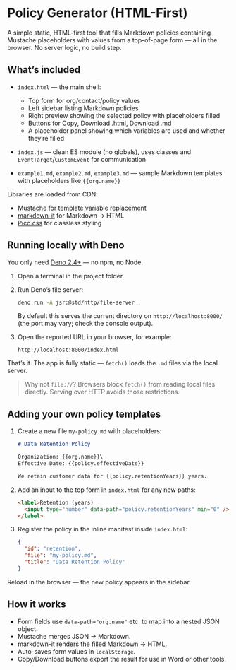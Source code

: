 # Policy Generator (HTML-First)

A simple static, HTML-first tool that fills Markdown policies containing
Mustache placeholders with values from a top-of-page form — all in the browser.
No server logic, no build step.

## What’s included

- `index.html` — the main shell:

  - Top form for org/contact/policy values
  - Left sidebar listing Markdown policies
  - Right preview showing the selected policy with placeholders filled
  - Buttons for Copy, Download .html, Download .md
  - A placeholder panel showing which variables are used and whether they’re
    filled
- `index.js` — clean ES module (no globals), uses classes and
  `EventTarget`/`CustomEvent` for communication
- `example1.md`, `example2.md`, `example3.md` — sample Markdown templates with
  placeholders like `{{org.name}}`

Libraries are loaded from CDN:

- [Mustache](https://mustache.github.io/) for template variable replacement
- [markdown-it](https://github.com/markdown-it/markdown-it) for Markdown → HTML
- [Pico.css](https://picocss.com/) for classless styling

## Running locally with Deno

You only need [Deno 2.4+](https://deno.com/) — no npm, no Node.

1. Open a terminal in the project folder.

2. Run Deno’s file server:

   ```bash
   deno run -A jsr:@std/http/file-server .
   ```

   By default this serves the current directory on `http://localhost:8000/` (the
   port may vary; check the console output).

3. Open the reported URL in your browser, for example:

   ```
   http://localhost:8000/index.html
   ```

That’s it. The app is fully static — `fetch()` loads the `.md` files via the
local server.

> Why not `file://`? Browsers block `fetch()` from reading local files directly.
> Serving over HTTP avoids those restrictions.

## Adding your own policy templates

1. Create a new file `my-policy.md` with placeholders:

   ```markdown
   # Data Retention Policy

   Organization: {{org.name}}\
   Effective Date: {{policy.effectiveDate}}

   We retain customer data for {{policy.retentionYears}} years.
   ```

2. Add an input to the top form in `index.html` for any new paths:

   ```html
   <label>Retention (years)
     <input type="number" data-path="policy.retentionYears" min="0" />
   </label>
   ```

3. Register the policy in the inline manifest inside `index.html`:

   ```json
   {
     "id": "retention",
     "file": "my-policy.md",
     "title": "Data Retention Policy"
   }
   ```

Reload in the browser — the new policy appears in the sidebar.

## How it works

- Form fields use `data-path="org.name"` etc. to map into a nested JSON object.
- Mustache merges JSON → Markdown.
- markdown-it renders the filled Markdown → HTML.
- Auto-saves form values in `localStorage`.
- Copy/Download buttons export the result for use in Word or other tools.
